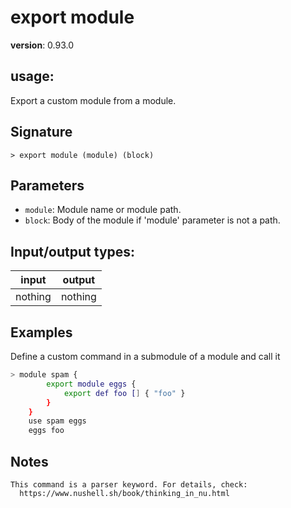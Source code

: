# export module

**version**: 0.93.0

## **usage**:

Export a custom module from a module.

## Signature

`> export module (module) (block)`

## Parameters

- `module`: Module name or module path.
- `block`: Body of the module if 'module' parameter is not a path.

## Input/output types:

| input   | output  |
| ------- | ------- |
| nothing | nothing |

## Examples

Define a custom command in a submodule of a module and call it

```bash
> module spam {
        export module eggs {
            export def foo [] { "foo" }
        }
    }
    use spam eggs
    eggs foo
```

## Notes

```text
This command is a parser keyword. For details, check:
  https://www.nushell.sh/book/thinking_in_nu.html
```
